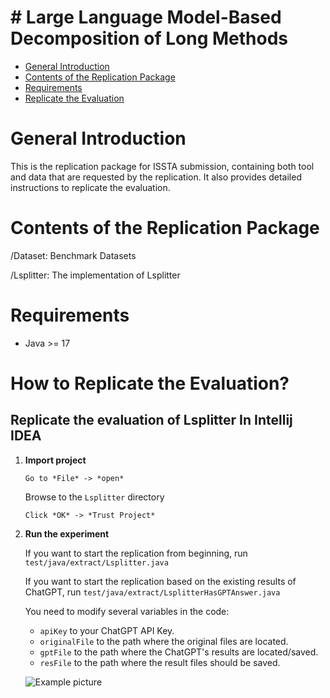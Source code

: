 # # Large Language Model-Based Decomposition of Long Methods

  - [General Introduction](#General-Introduction)
  - [Contents of the Replication Package](#Contents-of-the-Replication-Package)
  - [Requirements](#Requirements)
  - [Replicate the Evaluation](#How-to-Replicate-the-Evaluation)

 # General Introduction

This is the replication package for ISSTA submission, containing both tool and data that are requested by the replication. It also provides detailed instructions to replicate the evaluation.

  # Contents of the Replication Package

  /Dataset: Benchmark Datasets

  /Lsplitter: The implementation of Lsplitter

  # Requirements

  - Java >= 17

  # How to Replicate the Evaluation?

 ## Replicate the evaluation of Lsplitter In Intellij IDEA

   1. **Import project**

      `Go to *File* -> *open*`

      Browse to the `Lsplitter` directory

      `Click *OK* -> *Trust Project*`
  
   2. **Run the experiment**

       If you want to start the replication from beginning, run `test/java/extract/Lsplitter.java` 
       
       If you want to start the replication based on the existing results of ChatGPT, run `test/java/extract/LsplitterHasGPTAnswer.java`
       
       You need to modify several variables in the code:
       
       - `apiKey` to your ChatGPT API Key.
       - `originalFile` to the path where the original files are located.
       - `gptFile` to the path where the ChatGPT's results are located/saved.
       - `resFile` to the path where the result files should be saved.
       
       ![Example picture](https://cdn.sa.net/2023/12/19/9MBWZk82w4nLo5f.png)
